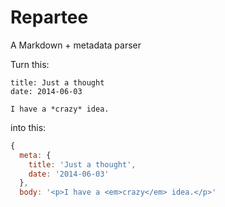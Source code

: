 Repartee
========

A Markdown + metadata parser

Turn this:

```
title: Just a thought
date: 2014-06-03

I have a *crazy* idea.
```

into this:

```javascript
{
  meta: {
    title: 'Just a thought',
    date: '2014-06-03'
  },
  body: '<p>I have a <em>crazy</em> idea.</p>'

```
